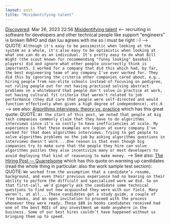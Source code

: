 ```yaml
---
layout: post
title: "Misidentifying talent"
---
```

[Discovered](http://rolandtanglao.com/2020/07/29/p1-blogthis-checkvist-list-links-to-blog/): Mar 26, 2023 22:56  [Misidentifying talent](https://danluu.com/talent/) <-- recruiting in software for developers and other technical people like support "engineers" is broken IMHO and dan luu agrees with me so i must be right :-)  --> QUOTE: `Although it's easy to be pessimistic when looking at the system as a whole, it's also easy to be optimistic when looking at what one can do as an individual. It's pretty easy to do what Bill Wight (the scout known for recommending "funny looking" baseball players) did and ignore what other people incorrectly think is important5. I worked for a company that did this which had, by far, the best engineering team of any company I've ever worked for. They did this by ignoring the criteria other companies cared about, e.g., hiring people from non-elite schools instead of focusing on pedigree, not ruling people out for not having practiced solving abstract problems on a whiteboard that people don't solve in practice at work, not having cultural fit criteria that weren't related to job performance (they did care that people were self-directed and would function effectively when given a high degree of independence), etc.6` --> see also: [Algorithms interviews: theory vs. practice](https://danluu.com/algorithms-interviews/) which has this great quote: QUOTE: `At the start of this post, we noted that people at big tech companies commonly claim that they have to do algorithms interviews since it's so costly to have inefficiencies at scale. My experience is that these examples are legion at every company I've worked for that does algorithms interviews. Trying to get people to solve algorithms problems on the job by asking algorithms questions in interviews doesn't work....One reason is that even though big companies try to make sure that the people they hire can solve algorithms puzzles they also incentivize many or most developers to avoid deploying that kind of reasoning to make money.` --> See also: [The Hiring Post — Quarrelsome](https://sockpuppet.org/blog/2015/03/06/the-hiring-post/#hate) which has this quote on warming up candidates (read the whole thing in particular: also the work sample test section): QUOTE: `We worked from the assumption that a candidate’s resume, background, and even their previous experience had no bearing on their ability to perform the difficult and specialized work we did. So on that first-call, we’d gingerly ask the candidate some technical questions to find out how acquainted they were with our field. Many weren’t, at all....Those candidates got a study guide, a couple of free books, and an open invitation to proceed with the process whenever they were ready. Those $80 in books candidates received had one of the best ROIs of any investment we made anywhere in the business. Some of our best hires couldn’t have happened without us bringing them up to speed.`
